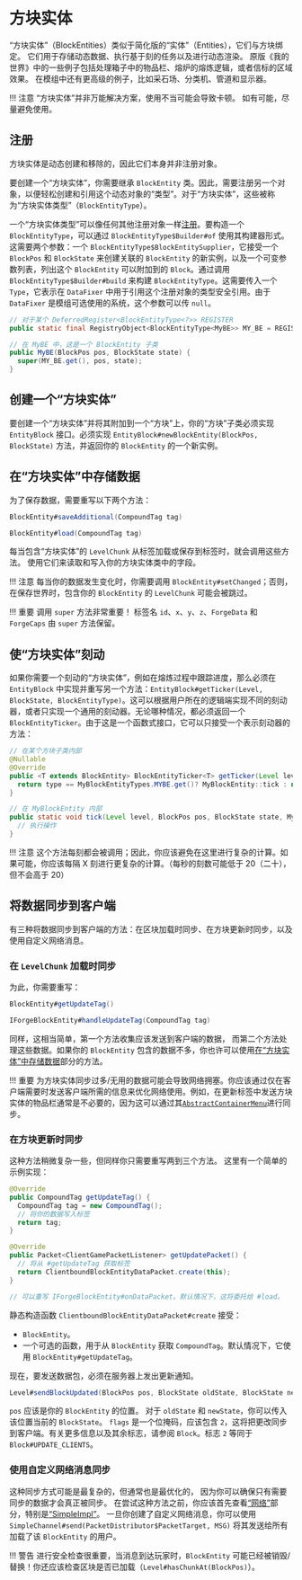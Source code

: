 
# 方块实体

“方块实体”（BlockEntities）类似于简化版的“实体”（Entities），它们与方块绑定。
它们用于存储动态数据、执行基于刻的任务以及进行动态渲染。
原版《我的世界》中的一些例子包括处理箱子中的物品栏、熔炉的熔炼逻辑，或者信标的区域效果。
在模组中还有更高级的例子，比如采石场、分类机、管道和显示器。

!!! 注意
    “方块实体”并非万能解决方案，使用不当可能会导致卡顿。
    如有可能，尽量避免使用。

## 注册

方块实体是动态创建和移除的，因此它们本身并非注册对象。

要创建一个“方块实体”，你需要继承 `BlockEntity` 类。因此，需要注册另一个对象，以便轻松创建和引用这个动态对象的“类型”。对于“方块实体”，这些被称为“方块实体类型”（`BlockEntityType`）。

一个“方块实体类型”可以像任何其他注册对象一样[注册][registration]。要构造一个 `BlockEntityType`，可以通过 `BlockEntityType$Builder#of` 使用其构建器形式。这需要两个参数：一个 `BlockEntityType$BlockEntitySupplier`，它接受一个 `BlockPos` 和 `BlockState` 来创建关联的 `BlockEntity` 的新实例，以及一个可变参数列表，列出这个 `BlockEntity` 可以附加到的 `Block`。通过调用 `BlockEntityType$Builder#build` 来构建 `BlockEntityType`。这需要传入一个 `Type`，它表示在 `DataFixer` 中用于引用这个注册对象的类型安全引用。由于 `DataFixer` 是模组可选使用的系统，这个参数可以传 `null`。

```java
// 对于某个 DeferredRegister<BlockEntityType<?>> REGISTER
public static final RegistryObject<BlockEntityType<MyBE>> MY_BE = REGISTER.register("mybe", () -> BlockEntityType.Builder.of(MyBE::new, validBlocks).build(null));

// 在 MyBE 中，这是一个 BlockEntity 子类
public MyBE(BlockPos pos, BlockState state) {
  super(MY_BE.get(), pos, state);
}
```

## 创建一个“方块实体”

要创建一个“方块实体”并将其附加到一个“方块”上，你的“方块”子类必须实现 `EntityBlock` 接口。必须实现 `EntityBlock#newBlockEntity(BlockPos, BlockState)` 方法，并返回你的 `BlockEntity` 的一个新实例。

## 在“方块实体”中存储数据

为了保存数据，需要重写以下两个方法：
```java
BlockEntity#saveAdditional(CompoundTag tag)

BlockEntity#load(CompoundTag tag)
```
每当包含“方块实体”的 `LevelChunk` 从标签加载或保存到标签时，就会调用这些方法。
使用它们来读取和写入你的方块实体类中的字段。

!!! 注意
		每当你的数据发生变化时，你需要调用 `BlockEntity#setChanged`；否则，在保存世界时，包含你的 `BlockEntity` 的 `LevelChunk` 可能会被跳过。

!!! 重要
		调用 `super` 方法非常重要！
标签名 `id`、`x`、`y`、`z`、`ForgeData` 和 `ForgeCaps` 由 `super` 方法保留。

## 使“方块实体”刻动

如果你需要一个刻动的“方块实体”，例如在熔炼过程中跟踪进度，那么必须在 `EntityBlock` 中实现并重写另一个方法：`EntityBlock#getTicker(Level, BlockState, BlockEntityType)`。这可以根据用户所在的逻辑端实现不同的刻动器，或者只实现一个通用的刻动器。无论哪种情况，都必须返回一个 `BlockEntityTicker`。由于这是一个函数式接口，它可以只接受一个表示刻动器的方法：

```java
// 在某个方块子类内部
@Nullable
@Override
public <T extends BlockEntity> BlockEntityTicker<T> getTicker(Level level, BlockState state, BlockEntityType<T> type) {
  return type == MyBlockEntityTypes.MYBE.get()? MyBlockEntity::tick : null;
}

// 在 MyBlockEntity 内部
public static void tick(Level level, BlockPos pos, BlockState state, MyBlockEntity blockEntity) {
  // 执行操作
}
```

!!! 注意
    这个方法每刻都会被调用；因此，你应该避免在这里进行复杂的计算。如果可能，你应该每隔 X 刻进行更复杂的计算。（每秒的刻数可能低于 20（二十），但不会高于 20）

## 将数据同步到客户端

有三种将数据同步到客户端的方法：在区块加载时同步、在方块更新时同步，以及使用自定义网络消息。

### 在 `LevelChunk` 加载时同步

为此，你需要重写：
```java
BlockEntity#getUpdateTag()

IForgeBlockEntity#handleUpdateTag(CompoundTag tag)
```
同样，这相当简单，第一个方法收集应该发送到客户端的数据，
而第二个方法处理这些数据。如果你的 `BlockEntity` 包含的数据不多，你也许可以使用[在“方块实体”中存储数据][storing-data]部分的方法。

!!! 重要
    为方块实体同步过多/无用的数据可能会导致网络拥塞。你应该通过仅在客户端需要时发送客户端所需的信息来优化网络使用。例如，在更新标签中发送方块实体的物品栏通常是不必要的，因为这可以通过其[`AbstractContainerMenu`][menu]进行同步。

### 在方块更新时同步

这种方法稍微复杂一些，但同样你只需要重写两到三个方法。
这里有一个简单的示例实现：
```java
@Override
public CompoundTag getUpdateTag() {
  CompoundTag tag = new CompoundTag();
  // 将你的数据写入标签
  return tag;
}

@Override
public Packet<ClientGamePacketListener> getUpdatePacket() {
  // 将从 #getUpdateTag 获取标签
  return ClientboundBlockEntityDataPacket.create(this);
}

// 可以重写 IForgeBlockEntity#onDataPacket。默认情况下，这将委托给 #load。
```
静态构造函数 `ClientboundBlockEntityDataPacket#create` 接受：

* `BlockEntity`。
* 一个可选的函数，用于从 `BlockEntity` 获取 `CompoundTag`。默认情况下，它使用 `BlockEntity#getUpdateTag`。

现在，要发送数据包，必须在服务器上发出更新通知。
```java
Level#sendBlockUpdated(BlockPos pos, BlockState oldState, BlockState newState, int flags)
```
`pos` 应该是你的 `BlockEntity` 的位置。
对于 `oldState` 和 `newState`，你可以传入该位置当前的 `BlockState`。
`flags` 是一个位掩码，应该包含 `2`，这将把更改同步到客户端。有关更多信息以及其余标志，请参阅 `Block`。标志 `2` 等同于 `Block#UPDATE_CLIENTS`。

### 使用自定义网络消息同步

这种同步方式可能是最复杂的，但通常也是最优化的，
因为你可以确保只有需要同步的数据才会真正被同步。
在尝试这种方法之前，你应该首先查看[“网络”][networking]部分，特别是[“SimpleImpl”][simple_impl]。
一旦你创建了自定义网络消息，你可以使用 `SimpleChannel#send(PacketDistributor$PacketTarget, MSG)` 将其发送给所有加载了该 `BlockEntity` 的用户。

!!! 警告
    进行安全检查很重要，当消息到达玩家时，`BlockEntity` 可能已经被销毁/替换！你还应该检查区块是否已加载（`Level#hasChunkAt(BlockPos)`）。

[registration]:../concepts/registries.md#methods-for-registering
[storing-data]: #storing-data-within-your-blockentity
[menu]:../gui/menus.md
[networking]:../networking/index.md
[simple_impl]:../networking/simpleimpl.md
